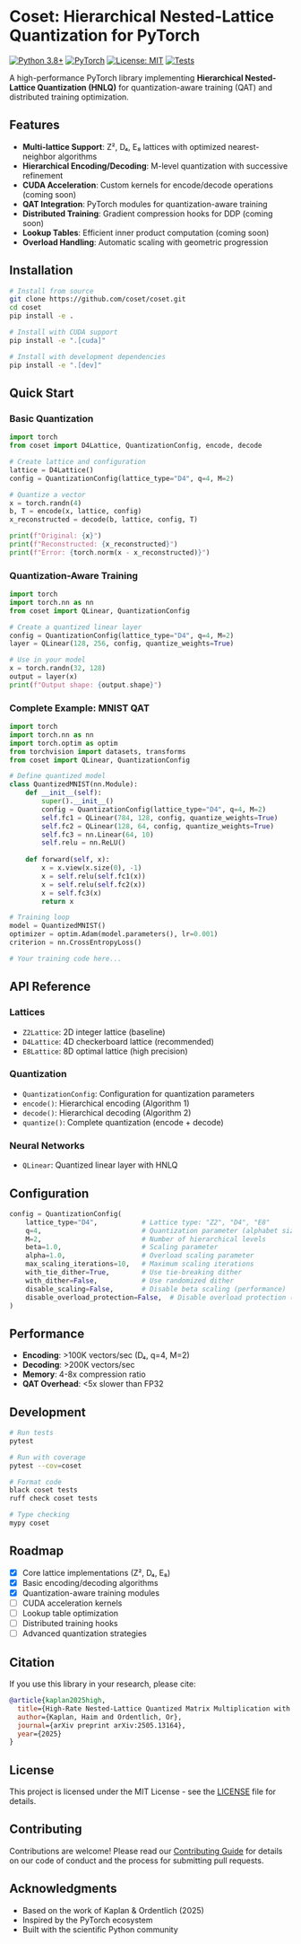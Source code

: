 # Coset: Hierarchical Nested-Lattice Quantization for PyTorch

[![Python 3.8+](https://img.shields.io/badge/python-3.8+-blue.svg)](https://www.python.org/downloads/)
[![PyTorch](https://img.shields.io/badge/PyTorch-2.0+-red.svg)](https://pytorch.org/)
[![License: MIT](https://img.shields.io/badge/License-MIT-yellow.svg)](https://opensource.org/licenses/MIT)
[![Tests](https://github.com/coset/coset/workflows/Tests/badge.svg)](https://github.com/coset/coset/actions)

A high-performance PyTorch library implementing **Hierarchical Nested-Lattice Quantization (HNLQ)** for quantization-aware training (QAT) and distributed training optimization.

## Features

- **Multi-lattice Support**: Z², D₄, E₈ lattices with optimized nearest-neighbor algorithms
- **Hierarchical Encoding/Decoding**: M-level quantization with successive refinement
- **CUDA Acceleration**: Custom kernels for encode/decode operations (coming soon)
- **QAT Integration**: PyTorch modules for quantization-aware training
- **Distributed Training**: Gradient compression hooks for DDP (coming soon)
- **Lookup Tables**: Efficient inner product computation (coming soon)
- **Overload Handling**: Automatic scaling with geometric progression

## Installation

```bash
# Install from source
git clone https://github.com/coset/coset.git
cd coset
pip install -e .

# Install with CUDA support
pip install -e ".[cuda]"

# Install with development dependencies
pip install -e ".[dev]"
```

## Quick Start

### Basic Quantization

```python
import torch
from coset import D4Lattice, QuantizationConfig, encode, decode

# Create lattice and configuration
lattice = D4Lattice()
config = QuantizationConfig(lattice_type="D4", q=4, M=2)

# Quantize a vector
x = torch.randn(4)
b, T = encode(x, lattice, config)
x_reconstructed = decode(b, lattice, config, T)

print(f"Original: {x}")
print(f"Reconstructed: {x_reconstructed}")
print(f"Error: {torch.norm(x - x_reconstructed)}")
```

### Quantization-Aware Training

```python
import torch
import torch.nn as nn
from coset import QLinear, QuantizationConfig

# Create a quantized linear layer
config = QuantizationConfig(lattice_type="D4", q=4, M=2)
layer = QLinear(128, 256, config, quantize_weights=True)

# Use in your model
x = torch.randn(32, 128)
output = layer(x)
print(f"Output shape: {output.shape}")
```

### Complete Example: MNIST QAT

```python
import torch
import torch.nn as nn
import torch.optim as optim
from torchvision import datasets, transforms
from coset import QLinear, QuantizationConfig

# Define quantized model
class QuantizedMNIST(nn.Module):
    def __init__(self):
        super().__init__()
        config = QuantizationConfig(lattice_type="D4", q=4, M=2)
        self.fc1 = QLinear(784, 128, config, quantize_weights=True)
        self.fc2 = QLinear(128, 64, config, quantize_weights=True)
        self.fc3 = nn.Linear(64, 10)
        self.relu = nn.ReLU()
    
    def forward(self, x):
        x = x.view(x.size(0), -1)
        x = self.relu(self.fc1(x))
        x = self.relu(self.fc2(x))
        x = self.fc3(x)
        return x

# Training loop
model = QuantizedMNIST()
optimizer = optim.Adam(model.parameters(), lr=0.001)
criterion = nn.CrossEntropyLoss()

# Your training code here...
```

## API Reference

### Lattices

- `Z2Lattice`: 2D integer lattice (baseline)
- `D4Lattice`: 4D checkerboard lattice (recommended)
- `E8Lattice`: 8D optimal lattice (high precision)

### Quantization

- `QuantizationConfig`: Configuration for quantization parameters
- `encode()`: Hierarchical encoding (Algorithm 1)
- `decode()`: Hierarchical decoding (Algorithm 2)
- `quantize()`: Complete quantization (encode + decode)

### Neural Networks

- `QLinear`: Quantized linear layer with HNLQ

## Configuration

```python
config = QuantizationConfig(
    lattice_type="D4",           # Lattice type: "Z2", "D4", "E8"
    q=4,                         # Quantization parameter (alphabet size)
    M=2,                         # Number of hierarchical levels
    beta=1.0,                    # Scaling parameter
    alpha=1.0,                   # Overload scaling parameter
    max_scaling_iterations=10,   # Maximum scaling iterations
    with_tie_dither=True,        # Use tie-breaking dither
    with_dither=False,           # Use randomized dither
    disable_scaling=False,       # Disable beta scaling (performance)
    disable_overload_protection=False,  # Disable overload protection (performance)
)
```

## Performance

- **Encoding**: >100K vectors/sec (D₄, q=4, M=2)
- **Decoding**: >200K vectors/sec
- **Memory**: 4-8x compression ratio
- **QAT Overhead**: <5x slower than FP32

## Development

```bash
# Run tests
pytest

# Run with coverage
pytest --cov=coset

# Format code
black coset tests
ruff check coset tests

# Type checking
mypy coset
```

## Roadmap

- [x] Core lattice implementations (Z², D₄, E₈)
- [x] Basic encoding/decoding algorithms
- [x] Quantization-aware training modules
- [ ] CUDA acceleration kernels
- [ ] Lookup table optimization
- [ ] Distributed training hooks
- [ ] Advanced quantization strategies

## Citation

If you use this library in your research, please cite:

```bibtex
@article{kaplan2025high,
  title={High-Rate Nested-Lattice Quantized Matrix Multiplication with Small Lookup Tables},
  author={Kaplan, Haim and Ordentlich, Or},
  journal={arXiv preprint arXiv:2505.13164},
  year={2025}
}
```

## License

This project is licensed under the MIT License - see the [LICENSE](LICENSE) file for details.

## Contributing

Contributions are welcome! Please read our [Contributing Guide](CONTRIBUTING.md) for details on our code of conduct and the process for submitting pull requests.

## Acknowledgments

- Based on the work of Kaplan & Ordentlich (2025)
- Inspired by the PyTorch ecosystem
- Built with the scientific Python community
